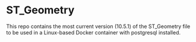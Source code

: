 # ST_Geometry

This repo contains the most current version (10.5.1) of the ST_Geometry file to be used in a Linux-based Docker container with postgresql installed.
